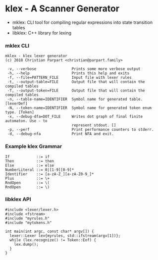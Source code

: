 # klex - A Scanner Generator

- mklex: CLI tool for compiling regular expressions into state transition tables
- libklex: C++ library for lexing

### mklex CLI
```
mklex - klex lexer generator
(c) 2018 Christian Parpart <christian@parpart.family>

 -v, --verbose                Prints some more verbose output
 -h, --help                   Prints this help and exits
 -f, --file=PATTERN_FILE      Input file with lexer rules
 -t, --output-table=FILE      Output file that will contain the compiled tables
 -T, --output-token=FILE      Output file that will contain the compiled tables
 -n, --table-name=IDENTIFIER  Symbol name for generated table. [lexerDef]
 -N, --token-name=IDENTIFIER  Symbol name for generated token enum type. [Token]
 -x, --debug-dfa=DOT_FILE     Writes dot graph of final finite automaton. Use - to
                              represent stdout. []
 -p, --perf                   Print performance counters to stderr.
 -d, --debug-nfa              Print NFA and exit.
```

### Example klex Grammar

```
If            ::= if
Then          ::= then
Else          ::= else
NumberLiteral ::= 0|[1-9][0-9]*
Identifier    ::= [a-zA-Z_][a-zA-Z0-9_]*
Plus          ::= \+
RndOpen       ::= \(
RndOpen       ::= \)
```

### libklex API
```!cpp
#include <lexer/lexer.h>
#include <fstream>
#include "myrules.h"
#include "mytokens.h"

int main(int argc, const char* argv[]) {
  lexer::Lexer lex{myrules, std::ifstream(argv[1])};
  while (lex.recognize() != Token::Eof) {
    lex.dump();
  }
}
```
